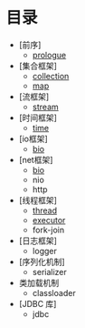 # 目录

* [前序]
	* [prologue](prologue.md)
* [集合框架]
	* [collection](collection.md)
	* [map](map.md)
* [流框架]
	* [stream](stream.md)
* [时间框架]
	* [time](time.md)
* [io框架]
	* [bio](io-bio.md)
* [net框架]
	* [bio](net-bio.md)
	* nio
	* http
* [线程框架]
	* [thread](thread.md)
	* [executor](executor.md)
	* fork-join
* [日志框架]
	* logger
* [序列化机制]
	* serializer
* 类加载机制
	* classloader
* [JDBC 库]
   * jdbc
